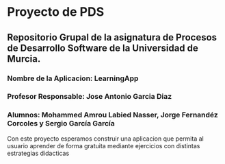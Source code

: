 ﻿# Proyecto de PDS
## Repositorio Grupal de la asignatura de Procesos de Desarrollo Software de la Universidad de Murcia. 
### Nombre de la Aplicacion:  LearningApp
### Profesor Responsable: Jose Antonio Garcia Diaz
### Alumnos: Mohammed Amrou Labied Nasser, Jorge Fernandéz Corcoles y Sergio García García
Con este proyecto esperamos construir una aplicacion que permita al usuario aprender de forma gratuita mediante ejercicios con distintas estrategias didacticas
